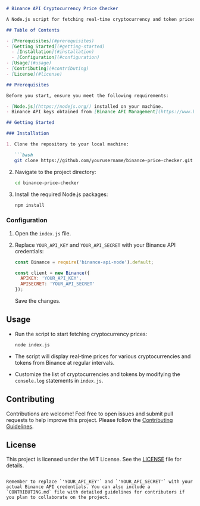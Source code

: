 ```markdown
# Binance API Cryptocurrency Price Checker

A Node.js script for fetching real-time cryptocurrency and token prices from the Binance API. Stay updated with the latest market data effortlessly.

## Table of Contents

- [Prerequisites](#prerequisites)
- [Getting Started](#getting-started)
  - [Installation](#installation)
  - [Configuration](#configuration)
- [Usage](#usage)
- [Contributing](#contributing)
- [License](#license)

## Prerequisites

Before you start, ensure you meet the following requirements:

- [Node.js](https://nodejs.org/) installed on your machine.
- Binance API keys obtained from [Binance API Management](https://www.binance.com/en/my/settings/api-management).

## Getting Started

### Installation

1. Clone the repository to your local machine:

   ```bash
   git clone https://github.com/yourusername/binance-price-checker.git
   ```

2. Navigate to the project directory:

   ```bash
   cd binance-price-checker
   ```

3. Install the required Node.js packages:

   ```bash
   npm install
   ```

### Configuration

1. Open the `index.js` file.

2. Replace `YOUR_API_KEY` and `YOUR_API_SECRET` with your Binance API credentials:

   ```javascript
   const Binance = require('binance-api-node').default;

   const client = new Binance({
     APIKEY: 'YOUR_API_KEY',
     APISECRET: 'YOUR_API_SECRET'
   });
   ```

   Save the changes.

## Usage

- Run the script to start fetching cryptocurrency prices:

   ```bash
   node index.js
   ```

- The script will display real-time prices for various cryptocurrencies and tokens from Binance at regular intervals.

- Customize the list of cryptocurrencies and tokens by modifying the `console.log` statements in `index.js`.

## Contributing

Contributions are welcome! Feel free to open issues and submit pull requests to help improve this project. Please follow the [Contributing Guidelines](CONTRIBUTING.md).

## License

This project is licensed under the MIT License. See the [LICENSE](LICENSE) file for details.
```

Remember to replace `'YOUR_API_KEY'` and `'YOUR_API_SECRET'` with your actual Binance API credentials. You can also include a `CONTRIBUTING.md` file with detailed guidelines for contributors if you plan to collaborate on the project.
